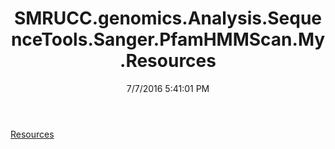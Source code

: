 ﻿---
title: SMRUCC.genomics.Analysis.SequenceTools.Sanger.PfamHMMScan.My.Resources
date: 7/7/2016 5:41:01 PM
---

[Resources](T-SMRUCC.genomics.Analysis.SequenceTools.Sanger.PfamHMMScan.My.Resources.Resources.html)
